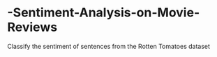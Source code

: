 # -Sentiment-Analysis-on-Movie-Reviews
Classify the sentiment of sentences from the Rotten Tomatoes dataset
